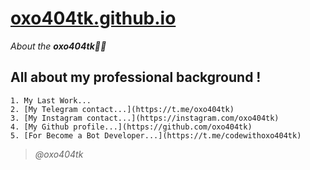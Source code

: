 # [oxo404tk.github.io](https://oxo404tk.github.io)
*About the **oxo404tk👨‍💻***

  ## **All about my professional background !**
    1. My Last Work...
    2. [My Telegram contact...](https://t.me/oxo404tk)
    3. [My Instagram contact...](https://instagram.com/oxo404tk)
    4. [My Github profile...](https://github.com/oxo404tk)
    5. [For Become a Bot Developer...](https://t.me/codewithoxo404tk)





>*@oxo404tk*
